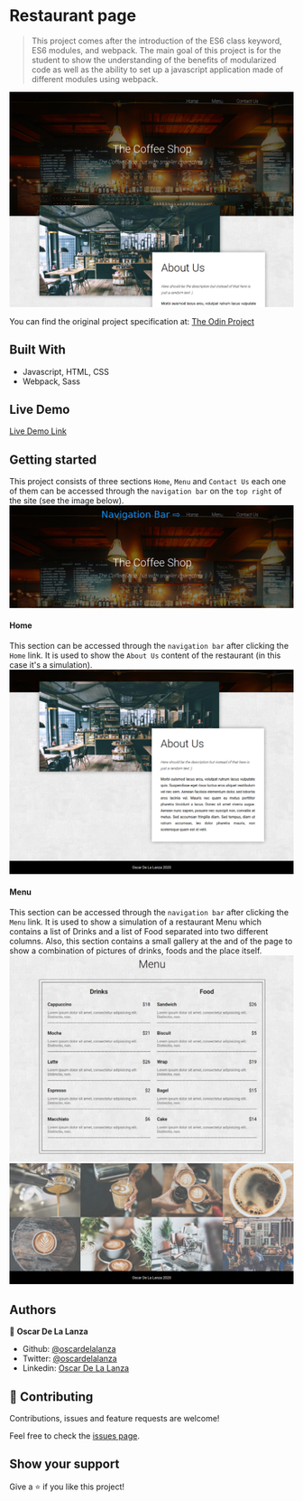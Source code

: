 # Restaurant page
> This project comes after the introduction of the ES6 class keyword, ES6 modules, and webpack. The main goal of this
> project is for the student to show the understanding of the benefits of modularized code as well as the ability to set
> up a javascript application made of different modules using webpack.


![screenshot](./screenshots/preview.png)

You can find the original project specification at: [The Odin Project](https://www.theodinproject.com/courses/javascript/lessons/restaurant-page)

## Built With

- Javascript, HTML, CSS
- Webpack, Sass

## Live Demo

[Live Demo Link](https://raw.githack.com/oscardelalanza/restaurant-page/feature/restaurant/dist/index.html)

## Getting started

This project consists of three sections `Home`, `Menu` and `Contact Us` each one of them can be accessed through the 
`navigation bar` on the `top right` of the site (see the image below). 
![navigation-bar](./screenshots/navbar.png)

#### Home
This section can be accessed through the `navigation bar` after clicking the `Home` link. It is used to show the `About Us`
content of the restaurant (in this case it's a simulation).
![home](./screenshots/home.png)

#### Menu
This section can be accessed through the `navigation bar` after clicking the `Menu` link. It is used to show a simulation
of a restaurant Menu which contains a list of Drinks and a list of Food separated into two different columns. Also, this
section contains a small gallery at the and of the page to show a combination of pictures of drinks, foods and the place itself.
![menu](./screenshots/menu.png)
![gallery](./screenshots/gallery.png)

## Authors

👤 **Oscar De La Lanza**

- Github: [@oscardelalanza](https://github.com/oscardelalanza)
- Twitter: [@oscardelalanza](https://twitter.com/oscardelalanza)
- Linkedin: [Oscar De La Lanza](https://www.linkedin.com/in/oscardelalanza/)

## 🤝 Contributing

Contributions, issues and feature requests are welcome!

Feel free to check the [issues page](https://github.com/oscardelalanza/restaurant-page/issues).

## Show your support

Give a ⭐️ if you like this project!

